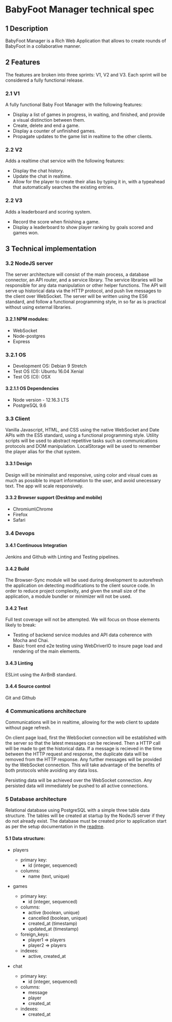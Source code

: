 # BabyFoot Manager technical spec

## 1  Description
BabyFoot Manager is a Rich Web Application that allows to create rounds of BabyFoot in a collaborative manner.

## 2  Features
The features are broken into three sprints:  V1, V2 and V3.  Each sprint will be considered a fully functional release.

### 2.1 V1
A fully functional Baby Foot Manager with the following features:

* Display a list of games in progress, in waiting, and finished, and provide a visual distinction between them.
* Create, delete and end a game.
* Display a counter of unfinished games.
* Propagate updates to the game list in realtime to the other clients.

### 2.2 V2
Adds a realtime chat service with the following features:

* Display the chat history.
* Update the chat in realtime.
* Allow for the player to create their alias by typing it in, with a typeahead that automatically searches the existing entries.

### 2.2 V3
Adds a leaderboard and scoring system.

* Record the score when finishing a game.
* Display a leaderboard to show player ranking by goals scored and games won.

## 3  Technical implementation

### 3.2  NodeJS server
The server architecture will consist of the main process, a database connector, an API router, and a service library.  The service libraries will be responsible for any data manipulation or other helper functions. The API will serve up historical data via the HTTP protocol, and push live messages to the client over WebSocket.  The server will be written using the ES6 standard, and follow a functional programming style, in so far as is practical without using external libraries.

#### 3.2.1  NPM modules:

* WebSocket
* Node-postgres
* Express

### 3.2.1  OS
* Development OS: Debian 9 Stretch
* Test OS (CI): Ubuntu 16.04 Xenial
* Test OS (CI): OSX

#### 3.2.1.1  OS Dependencies
* Node version - 12.16.3 LTS
* PostgreSQL 9.6

### 3.3  Client
Vanilla Javascript, HTML, and CSS using the native WebSocket and Date APIs with the ES5 standard, using a functional programming style.  Utility scripts will be used to abstract repetitive tasks such as communications protocols and DOM manipulation.  LocalStorage will be used to remember the player alias for the chat system.

#### 3.3.1  Design
Design will be minimalist and responsive, using color and visual cues as much as possible to impart information to the user, and avoid unecessary text.  The app will scale responsively.

#### 3.3.2  Browser support (Desktop and mobile)
* Chromium\Chrome
* Firefox
* Safari

### 3.4  Devops

#### 3.4.1  Continuous Integration
Jenkins and Github with Linting and Testing pipelines.

#### 3.4.2  Build
The Browser-Sync module will be used during development to autorefresh the application on detecting modifications to the client source code.
In order to reduce project complexity, and given the small size of the application, a module bundler or minimizer will not be used.

#### 3.4.2  Test
Full test coverage will not be attempted.  We will focus on those elements likely to break:

* Testing of backend service modules and API data coherence with Mocha and Chai.
* Basic front end e2e testing using WebDriverIO to insure page load and rendering of the main elements.

#### 3.4.3  Linting
ESLint using the AirBnB standard.

#### 3.4.4  Source control
Git and Github

### 4  Communications architecture
Communications will be in realtime, allowing for the web client to update without page refresh.

On client page load, first the WebSocket connection will be established with the server so that the latest messages can be recieved. Then a HTTP call will be made to get the historical data.  If a message is recieved in the time between the HTTP request and response, the duplicate data will be removed from the HTTP response.  Any further messages will be provided by the WebSocket connection.  This will take advantage of the benefits of both protocols while avoiding any data loss.

Persisting data will be achieved over the WebSocket connection.  Any persisted data will immediately be pushed to all active connections.

### 5  Database architecture

Relational database using PostgreSQL with a simple three table data structure.  The tables will be created at startup by the NodeJS server if they do not already exist.  The database must be created prior to application start as per the setup documentation in the [readme](readme.md).

#### 5.1  Data structure:
* players
  * primary key:
    - id (integer, sequenced)
  * columns:
    - name (text, unique)

* games
  * primary key:
    - id (integer, sequenced)
  * columns:
    - active (boolean, unique)
    - cancelled (boolean, unique)
    - created_at (timestamp)
    - updated_at (timestamp)
  * foreign_keys: 
    - player1 => players
    - player2 => players
  * indexes:
    - active, created_at

* chat
  * primary key:
    - id (integer, sequenced)
  * columns:
    - message
    - player
    - created_at
  * indexes:
    - created_at
